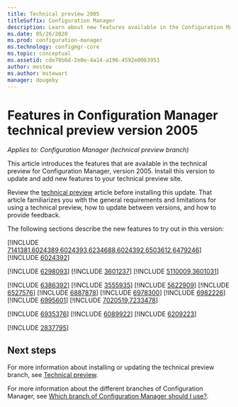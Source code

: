 ```yaml
---
title: Technical preview 2005
titleSuffix: Configuration Manager
description: Learn about new features available in the Configuration Manager technical preview branch version 2005.
ms.date: 05/26/2020
ms.prod: configuration-manager
ms.technology: configmgr-core
ms.topic: conceptual
ms.assetid: cde78b6d-2e0e-4a14-a196-4592e0063953
author: mestew
ms.author: mstewart
manager: dougeby
---
```


# Features in Configuration Manager technical preview version 2005

*Applies to: Configuration Manager (technical preview branch)*

This article introduces the features that are available in the technical preview for Configuration Manager, version 2005. Install this version to update and add new features to your technical preview site.

Review the [technical preview](../technical-preview.md) article before installing this update. That article familiarizes you with the general requirements and limitations for using a technical preview, how to update between versions, and how to provide feedback.

The following sections describe the new features to try out in this version:

<!-- [!INCLUDE [Example feature name](includes/2005/1234567.md)] -->

[!INCLUDE [7141381,6024389,6024393,6234688,6024392,6503612,6479246](includes/2005/6234688.md)]
[!INCLUDE [6024392](includes/2005/6024392.md)]
<!--7141381,6024389,6024393,6234688,6024392,6503612,6479246-->

[!INCLUDE [6298093](includes/2005/6298093.md)]
[!INCLUDE [3601237](includes/2005/3601237.md)]
[!INCLUDE [5110009,3601031](includes/2005/5110009.md)]
<!--5110009,3601031-->
[!INCLUDE [6386392](includes/2005/6386392.md)]
[!INCLUDE [3555935](includes/2005/3555935.md)]
[!INCLUDE [5622909](includes/2005/5622909.md)]
[!INCLUDE [6527576](includes/2005/6527576.md)]
[!INCLUDE [6887878](includes/2005/6887878.md)]
[!INCLUDE [6978300](includes/2005/6978300.md)]
[!INCLUDE [6982226](includes/2005/6982226.md)]
[!INCLUDE [6995601](includes/2005/6995601.md)]
[!INCLUDE [7020519,7233478](includes/2005/7020519.md)]
<!--7020519,7233478-->

[!INCLUDE [6935376](includes/2005/6935376.md)]
[!INCLUDE [6089922](includes/2005/6089922.md)]
[!INCLUDE [6209223](includes/2005/6209223.md)]

[!INCLUDE [2837795](includes/2005/2837795.md)]

<!--
## General known issues

[!INCLUDE [Can't delete collections](includes/2005/known-issue-6215446.md)]
-->

## Next steps

For more information about installing or updating the technical preview branch, see [Technical preview](../technical-preview.md).

For more information about the different branches of Configuration Manager, see [Which branch of Configuration Manager should I use?](../../understand/which-branch-should-i-use.md).
